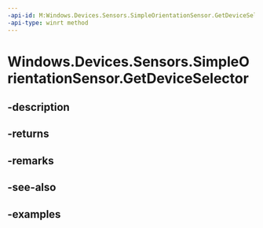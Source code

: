 ```yaml
---
-api-id: M:Windows.Devices.Sensors.SimpleOrientationSensor.GetDeviceSelector
-api-type: winrt method
---
```


<!-- Method syntax.
public string SimpleOrientationSensor.GetDeviceSelector()
-->

# Windows.Devices.Sensors.SimpleOrientationSensor.GetDeviceSelector

## -description

## -returns

## -remarks

## -see-also

## -examples

